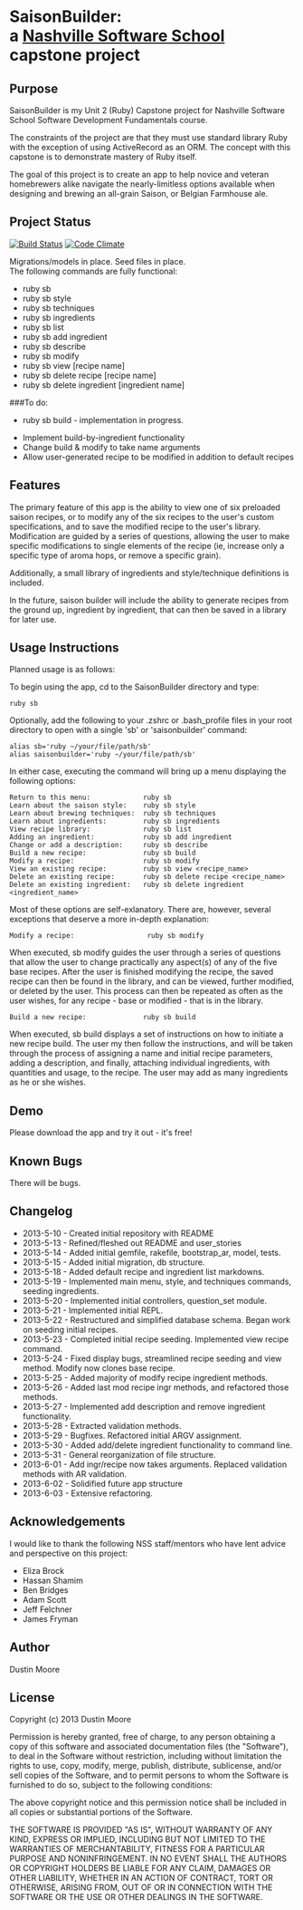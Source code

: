 SaisonBuilder:<br /> a [Nashville Software School](http://www.nashvillesoftwareschool.com) capstone project
================================================


Purpose
-------
SaisonBuilder is my Unit 2 (Ruby) Capstone project for Nashville Software School Software Development Fundamentals course.

The constraints of the project are that they must use standard library Ruby with the exception of using ActiveRecord as an ORM. The concept with this capstone is to demonstrate mastery of Ruby itself.

The goal of this project is to create an app to help novice and veteran homebrewers alike navigate the nearly-limitless options available when designing and brewing an all-grain Saison, or Belgian Farmhouse ale.

Project Status
--------------

[![Build Status](https://travis-ci.org/dmoore5050/SaisonBuilder.png)](https://travis-ci.org/dmoore5050/SaisonBuilder)
[![Code Climate](https://codeclimate.com/github/dmoore5050/SaisonBuilder.png)](https://codeclimate.com/github/dmoore5050/SaisonBuilder)

Migrations/models in place.
Seed files in place.<br />
The following commands are fully functional:

* ruby sb
* ruby sb style
* ruby sb techniques
* ruby sb ingredients
* ruby sb list
* ruby sb add ingredient
* ruby sb describe
* ruby sb modify
* ruby sb view [recipe name]
* ruby sb delete recipe [recipe name]
* ruby sb delete ingredient [ingredient name]


###To do:

* ruby sb build - implementation in progress.

+ Implement build-by-ingredient functionality
+ Change build & modify to take name arguments
+ Allow user-generated recipe to be modified in addition to default recipes

Features
--------
The primary feature of this app is the ability to view one of six preloaded saison recipes, or to modify any of the six recipes to the user's custom specifications, and to save the modified recipe to the user's library. Modification are guided by a series of questions, allowing the user to make specific modifications to single elements of the recipe (ie, increase only a specific type of aroma hops, or remove a specific grain).

Additionally, a small library of ingredients and style/technique definitions is included.

In the future, saison builder will include the ability to generate recipes from the ground up, ingredient by ingredient, that can then be saved in a library for later use.

Usage Instructions
------------------
Planned usage is as follows:

To begin using the app, cd to the SaisonBuilder directory and type:

    ruby sb

Optionally, add the following to your .zshrc or .bash_profile files in your root directory to open with a single 'sb' or 'saisonbuilder' command:

    alias sb='ruby ~/your/file/path/sb'
    alias saisonbuilder='ruby ~/your/file/path/sb'

In either case, executing the command will bring up a menu displaying the following options:

    Return to this menu:             ruby sb
    Learn about the saison style:    ruby sb style
    Learn about brewing techniques:  ruby sb techniques
    Learn about ingredients:         ruby sb ingredients
    View recipe library:             ruby sb list
    Adding an ingredient:            ruby sb add ingredient
    Change or add a description:     ruby sb describe
    Build a new recipe:              ruby sb build
    Modify a recipe:                 ruby sb modify
    View an existing recipe:         ruby sb view <recipe_name>
    Delete an existing recipe:       ruby sb delete recipe <recipe_name>
    Delete an existing ingredient:   ruby sb delete ingredient <ingredient_name>

Most of these options are self-exlanatory. There are, however, several exceptions that deserve a more in-depth explanation:

    Modify a recipe:                  ruby sb modify

When executed, sb modify guides the user through a series of questions that allow the user to change practically any aspect(s) of any of the five base recipes. After the user is finished modifying the recipe, the saved recipe can then be found in the library, and can be viewed, further modified, or deleted by the user. This process can then be repeated as often as the user wishes, for any recipe - base or modified - that is in the library.

    Build a new recipe:              ruby sb build

When executed, sb build displays a set of instructions on how to initiate a new recipe build. The user my then follow the instructions, and will be taken through the process of assigning a name and initial recipe parameters, adding a description, and finally, attaching individual ingredients, with quantities and usage, to the recipe. The user may add as many ingredients as he or she wishes.

Demo
----
Please download the app and try it out - it's free!

Known Bugs
----------
There will be bugs.

Changelog
---------

+ 2013-5-10 - Created initial repository with README
+ 2013-5-13 - Refined/fleshed out README and user_stories
+ 2013-5-14 - Added initial gemfile, rakefile, bootstrap_ar, model, tests.
+ 2013-5-15 - Added initial migration, db structure.
+ 2013-5-18 - Added default recipe and ingredient list markdowns.
+ 2013-5-19 - Implemented main menu, style, and techniques commands, seeding ingredients.
+ 2013-5-20 - Implemented initial controllers, question_set module.
+ 2013-5-21 - Implemented initial REPL.
+ 2013-5-22 - Restructured and simplified database schema. Began work on seeding initial recipes.
+ 2013-5-23 - Completed initial recipe seeding. Implemented view recipe command.
+ 2013-5-24 - Fixed display bugs, streamlined recipe seeding and view method. Modify now clones base recipe.
+ 2013-5-25 - Added majority of modify recipe ingredient methods.
+ 2013-5-26 - Added last mod recipe ingr methods, and refactored those methods.
+ 2013-5-27 - Implemented add description and remove ingredient functionality.
+ 2013-5-28 - Extracted validation methods.
+ 2013-5-29 - Bugfixes. Refactored initial ARGV assignment.
+ 2013-5-30 - Added add/delete ingredient functionality to command line.
+ 2013-5-31 - General reorganization of file structure.
+ 2013-6-01 - Add ingr/recipe now takes arguments. Replaced validation methods with AR validation.
+ 2013-6-02 - Solidified future app structure
+ 2013-6-03 - Extensive refactoring.

Acknowledgements
----------------
I would like to thank the following NSS staff/mentors who have lent advice and perspective on this project:

+ Eliza Brock
+ Hassan Shamim
+ Ben Bridges
+ Adam Scott
+ Jeff Felchner
+ James Fryman

Author
------
Dustin Moore

License
-------
Copyright (c) 2013 Dustin Moore

Permission is hereby granted, free of charge, to any person obtaining a copy
of this software and associated documentation files (the "Software"), to deal
in the Software without restriction, including without limitation the rights
to use, copy, modify, merge, publish, distribute, sublicense, and/or sell
copies of the Software, and to permit persons to whom the Software is
furnished to do so, subject to the following conditions:

The above copyright notice and this permission notice shall be included in
all copies or substantial portions of the Software.

THE SOFTWARE IS PROVIDED "AS IS", WITHOUT WARRANTY OF ANY KIND, EXPRESS OR
IMPLIED, INCLUDING BUT NOT LIMITED TO THE WARRANTIES OF MERCHANTABILITY,
FITNESS FOR A PARTICULAR PURPOSE AND NONINFRINGEMENT. IN NO EVENT SHALL THE
AUTHORS OR COPYRIGHT HOLDERS BE LIABLE FOR ANY CLAIM, DAMAGES OR OTHER
LIABILITY, WHETHER IN AN ACTION OF CONTRACT, TORT OR OTHERWISE, ARISING FROM,
OUT OF OR IN CONNECTION WITH THE SOFTWARE OR THE USE OR OTHER DEALINGS IN
THE SOFTWARE.